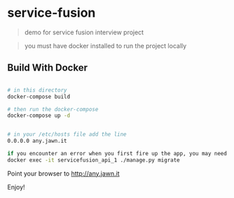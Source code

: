 # service-fusion

> demo for service fusion interview project

> you must have docker installed to run the project locally

## Build With Docker

``` bash

# in this directory
docker-compose build

# then run the docker-compose
docker-compose up -d

```


``` bash

# in your /etc/hosts file add the line
0.0.0.0 any.jawn.it

if you encounter an error when you first fire up the app, you may need to sync your newly created database:
docker exec -it servicefusion_api_1 ./manage.py migrate

```
Point your browser to http://any.jawn.it

Enjoy!
